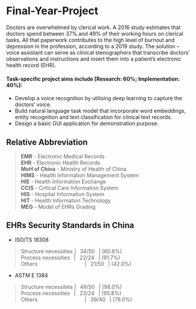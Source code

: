 # Final-Year-Project
Doctors are overwhelmed by clerical work. A 2016 study estimates that doctors spend between 37% and 49% of their working hours on clerical tasks. All that paperwork contributes to the high level of burnout and depression in the profession, according to a 2019 study. The solution – voice assistant can serve as clinical stenographers that transcribe doctors’ observations and instructions and insert them into a patient’s electronic health record (EHR).

#### Task-specific project aims include [Research: 60%; Implementation: 40%]:
*  Develop a voice recognition by utilising deep learning to capture the doctors’ voice.  
* Build natural language task model that incorporate word embeddings, entity recognition and text classification for clinical text records.  
* Design a basic GUI application for demonstration purpose.  

## Relative Abbreviation
> **EMR** - Electronic Medical Records  
> **EHR** - Electronic Health Records  
> **MoH of China** - Ministry of Health of China  
> **HIMS** - Health Information Management System  
> **HIE** - Health Information Exchange  
> **CCIS** - Critical Care Information System  
> **HIS** - Hospital Information System  
> **HIT** - Health Information Technology  
> **MEG** - Model of EHRs Grading  

## EHRs Security Standards in China
* ISO/TS 18308
> Structure necessities |&ensp;  34/50 &ensp;| (60.8%)  
> Process necessities &ensp;|&ensp; 22/24 &ensp;| (91.7%)  
> Others &ensp; &ensp; &ensp; &ensp; &ensp; &ensp; &ensp; &ensp; &ensp; &ensp; &ensp;&ensp;|&ensp;  21/50 &ensp;| (42.0%)  
* ASTM E 1384
> Structure necessities |&ensp;  49/50 &ensp;| (98.0%)  
> Process necessities &ensp;|&ensp; 23/24 &ensp;| (95.8%)  
> Others           &ensp; &ensp; &ensp; &ensp; &ensp; &ensp; &ensp; &ensp; &ensp; &ensp; &ensp;&ensp;|&ensp;  39/40 &ensp;| (78.0%)  



